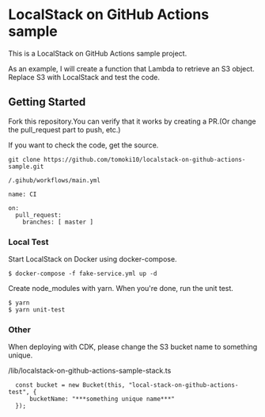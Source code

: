 # LocalStack on GitHub Actions sample

This is a LocalStack on GitHub Actions sample project.

As an example, I will create a function that Lambda to retrieve an S3 object. Replace S3 with LocalStack and test the code.

## Getting Started

Fork this repository.You can verify that it works by creating a PR.(Or change the pull_request part to push, etc.)

If you want to check the code, get the source.

```
git clone https://github.com/tomoki10/localstack-on-github-actions-sample.git
```


```
/.gihub/workflows/main.yml

name: CI

on:
  pull_request:
    branches: [ master ]
```

### Local Test

Start LocalStack on Docker using docker-compose.
```
$ docker-compose -f fake-service.yml up -d
```

Create node_modules with yarn. When you're done, run the unit test.
```
$ yarn
$ yarn unit-test
```

### Other

When deploying with CDK, please change the S3 bucket name to something unique.

/lib/localstack-on-github-actions-sample-stack.ts

```
  const bucket = new Bucket(this, "local-stack-on-github-actions-test", {
      bucketName: "***something unique name***"
  });
```

